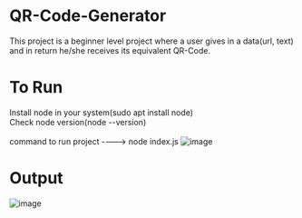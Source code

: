 # QR-Code-Generator
This project is a beginner level project where a user gives in a data(url, text) and in return he/she receives its equivalent QR-Code.
<br>
# To Run 
Install node in your system(sudo apt install node) <br>
Check node version(node --version)<br>
<br>
command to run project   ---->   node index.js
![image](https://github.com/SatishKumar1911/QR-Code-Generator/assets/124880943/7885bf61-85a2-4fa1-aace-710e2f4a6776)

# Output
![image](https://github.com/SatishKumar1911/QR-Code-Generator/assets/124880943/3948c754-e666-42b7-be1f-c9d706fe919d)
